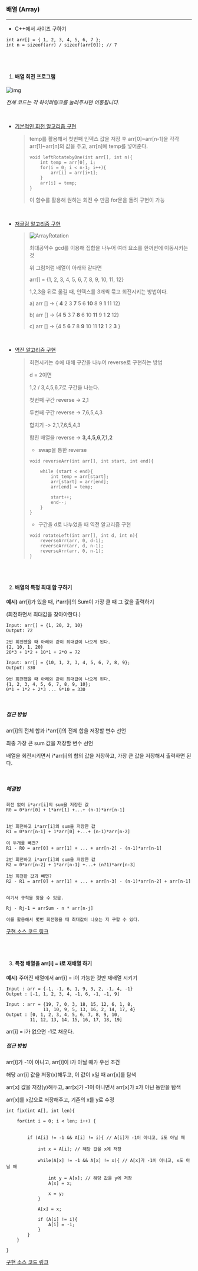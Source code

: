 ### 배열 (Array)

---

- C++에서 사이즈 구하기 

```
int arr[] = { 1, 2, 3, 4, 5, 6, 7 }; 
int n = sizeof(arr) / sizeof(arr[0]); // 7
```

<br/>

<br/>

1. #### 배열 회전 프로그램



![img](https://t1.daumcdn.net/cfile/tistory/99AFA23F5BE8F31B0C)



*전체 코드는 각 하이퍼링크를 눌러주시면 이동됩니다.*

<br/>

- [기본적인 회전 알고리즘 구현](https://github.com/kim6394/Dev_BasicKnowledge/blob/master/Data%20Structure/code/rotate_array.cpp)

  > temp를 활용해서 첫번째 인덱스 값을 저장 후
  > arr[0]~arr[n-1]을 각각 arr[1]~arr[n]의 값을 주고, arr[n]에 temp를 넣어준다.
  >
  > ```
  > void leftRotatebyOne(int arr[], int n){
  >     int temp = arr[0], i;
  >     for(i = 0; i < n-1; i++){
  >         arr[i] = arr[i+1];
  >     }
  >     arr[i] = temp;
  > }
  > ```
  >
  > 이 함수를 활용해 원하는 회전 수 만큼 for문을 돌려 구현이 가능

  <br/>

- [저글링 알고리즘 구현](https://github.com/kim6394/Dev_BasicKnowledge/blob/master/Data%20Structure/code/juggling_array.cpp)

  > ![ArrayRotation](https://cdncontribute.geeksforgeeks.org/wp-content/uploads/arra.jpg)
  >
  > 최대공약수 gcd를 이용해 집합을 나누어 여러 요소를 한꺼번에 이동시키는 것
  >
  > 위 그림처럼 배열이 아래와 같다면
  >
  > arr[] = {1, 2, 3, 4, 5, 6, 7, 8, 9, 10, 11, 12}
  >
  > 1,2,3을 뒤로 옮길 때, 인덱스를 3개씩 묶고 회전시키는 방법이다.
  >
  > a) arr [] -> { **4** 2 3 **7** 5 6 **10** 8 9 **1** 11 12}
  >
  > b) arr [] -> {4 **5** 3 7 **8** 6 10 **11** 9 1 **2** 12}
  >
  > c) arr [] -> {4 5 **6**  7 8 **9** 10 11 **12** 1 2 **3** }

  <br/>

- [역전 알고리즘 구현](https://github.com/kim6394/Dev_BasicKnowledge/blob/master/Data%20Structure/code/reversal_array.cpp)

  > 회전시키는 수에 대해 구간을 나누어 reverse로 구현하는 방법
  >
  > d = 2이면
  >
  > 1,2 / 3,4,5,6,7로 구간을 나눈다.
  >
  > 첫번째 구간 reverse -> 2,1
  >
  > 두번째 구간 reverse -> 7,6,5,4,3
  >
  > 합치기 -> 2,1,7,6,5,4,3
  >
  > 합친 배열을 reverse -> **3,4,5,6,7,1,2**
  >
  >
  >
  > - swap을 통한 reverse
  >
  > ```
  > void reverseArr(int arr[], int start, int end){
  >     
  >     while (start < end){
  >         int temp = arr[start];
  >         arr[start] = arr[end];
  >         arr[end] = temp;
  >         
  >         start++;
  >         end--;
  >     }
  > }
  > ```
  >
  >
  >
  > - 구간을 d로 나누었을 때 역전 알고리즘 구현
  >
  > ```
  > void rotateLeft(int arr[], int d, int n){
  >     reverseArr(arr, 0, d-1);
  >     reverseArr(arr, d, n-1);
  >     reverseArr(arr, 0, n-1);
  > }
  > ```

<br/>

<br/>

2. #### 배열의 특정 최대 합 구하기



**예시)** arr[i]가 있을 때, i*arr[i]의 Sum이 가장 클 때 그 값을 출력하기 

(회전하면서 최대값을 찾아야한다.)

```
Input: arr[] = {1, 20, 2, 10}
Output: 72

2번 회전했을 때 아래와 같이 최대값이 나오게 된다.
{2, 10, 1, 20}
20*3 + 1*2 + 10*1 + 2*0 = 72

Input: arr[] = {10, 1, 2, 3, 4, 5, 6, 7, 8, 9};
Output: 330

9번 회전했을 때 아래와 같이 최대값이 나오게 된다.
{1, 2, 3, 4, 5, 6, 7, 8, 9, 10};
0*1 + 1*2 + 2*3 ... 9*10 = 330
```

<br/>

##### 접근 방법

arr[i]의 전체 합과 i*arr[i]의 전체 합을 저장할 변수 선언

최종 가장 큰 sum 값을 저장할 변수 선언

배열을 회전시키면서 i*arr[i]의 합의 값을 저장하고, 가장 큰 값을 저장해서 출력하면 된다.

<br/>

##### 해결법

```
회전 없이 i*arr[i]의 sum을 저장한 값
R0 = 0*arr[0] + 1*arr[1] +...+ (n-1)*arr[n-1]


1번 회전하고 i*arr[i]의 sum을 저장한 값
R1 = 0*arr[n-1] + 1*arr[0] +...+ (n-1)*arr[n-2]

이 두개를 빼면?
R1 - R0 = arr[0] + arr[1] + ... + arr[n-2] - (n-1)*arr[n-1]

2번 회전하고 i*arr[i]의 sum을 저장한 값
R2 = 0*arr[n-2] + 1*arr[n-1] +...+ (n?1)*arr[n-3]

1번 회전한 값과 빼면?
R2 - R1 = arr[0] + arr[1] + ... + arr[n-3] - (n-1)*arr[n-2] + arr[n-1]


여기서 규칙을 찾을 수 있음.

Rj - Rj-1 = arrSum - n * arr[n-j]

이를 활용해서 몇번 회전했을 때 최대값이 나오는 지 구할 수 있다.
```

[구현 소스 코드 링크](https://github.com/kim6394/Dev_BasicKnowledge/blob/master/Data%20Structure/code/maxvalue_array.cpp)

<br/>

<br/>

3. #### 특정 배열을 arr[i] = i로 재배열 하기

**예시)** 주어진 배열에서 arr[i] = i이 가능한 것만 재배열 시키기

```
Input : arr = {-1, -1, 6, 1, 9, 3, 2, -1, 4, -1}
Output : [-1, 1, 2, 3, 4, -1, 6, -1, -1, 9]

Input : arr = {19, 7, 0, 3, 18, 15, 12, 6, 1, 8,
              11, 10, 9, 5, 13, 16, 2, 14, 17, 4}
Output : [0, 1, 2, 3, 4, 5, 6, 7, 8, 9, 10, 
         11, 12, 13, 14, 15, 16, 17, 18, 19]
```

arr[i] = i가 없으면 -1로 채운다.



##### 접근 방법

arr[i]가 -1이 아니고, arr[i]이 i가 아닐 때가 우선 조건

해당 arr[i] 값을 저장(x)해두고, 이 값이 x일 때 arr[x]를 탐색

arr[x] 값을 저장(y)해두고, arr[x]가 -1이 아니면서 arr[x]가 x가 아닌 동안을 탐색

arr[x]를 x값으로 저장해주고, 기존의 x를 y로 수정

```
int fix(int A[], int len){
    
    for(int i = 0; i < len; i++) {
        
        
        if (A[i] != -1 && A[i] != i){ // A[i]가 -1이 아니고, i도 아닐 때
            
            int x = A[i]; // 해당 값을 x에 저장
            
            while(A[x] != -1 && A[x] != x){ // A[x]가 -1이 아니고, x도 아닐 때
                
                int y = A[x]; // 해당 값을 y에 저장
                A[x] = x; 
                
                x = y;
            }
            
            A[x] = x;
            
            if (A[i] != i){
                A[i] = -1;
            }
        }
    }
    
}
```

[구현 소스 코드 링크](https://github.com/kim6394/Dev_BasicKnowledge/blob/master/Data%20Structure/code/rearrange_array.cpp)

<br/>

<br/>